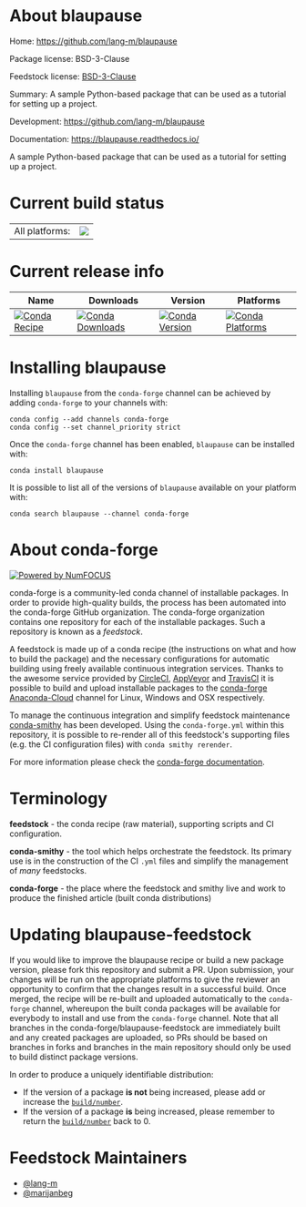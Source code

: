 About blaupause
===============

Home: https://github.com/lang-m/blaupause

Package license: BSD-3-Clause

Feedstock license: [BSD-3-Clause](https://github.com/conda-forge/blaupause-feedstock/blob/master/LICENSE.txt)

Summary: A sample Python-based package that can be used as a tutorial for setting up a project.

Development: https://github.com/lang-m/blaupause

Documentation: https://blaupause.readthedocs.io/

A sample Python-based package that can be used as a tutorial for setting up a project.


Current build status
====================


<table><tr><td>All platforms:</td>
    <td>
      <a href="https://dev.azure.com/conda-forge/feedstock-builds/_build/latest?definitionId=11483&branchName=master">
        <img src="https://dev.azure.com/conda-forge/feedstock-builds/_apis/build/status/blaupause-feedstock?branchName=master">
      </a>
    </td>
  </tr>
</table>

Current release info
====================

| Name | Downloads | Version | Platforms |
| --- | --- | --- | --- |
| [![Conda Recipe](https://img.shields.io/badge/recipe-blaupause-green.svg)](https://anaconda.org/conda-forge/blaupause) | [![Conda Downloads](https://img.shields.io/conda/dn/conda-forge/blaupause.svg)](https://anaconda.org/conda-forge/blaupause) | [![Conda Version](https://img.shields.io/conda/vn/conda-forge/blaupause.svg)](https://anaconda.org/conda-forge/blaupause) | [![Conda Platforms](https://img.shields.io/conda/pn/conda-forge/blaupause.svg)](https://anaconda.org/conda-forge/blaupause) |

Installing blaupause
====================

Installing `blaupause` from the `conda-forge` channel can be achieved by adding `conda-forge` to your channels with:

```
conda config --add channels conda-forge
conda config --set channel_priority strict
```

Once the `conda-forge` channel has been enabled, `blaupause` can be installed with:

```
conda install blaupause
```

It is possible to list all of the versions of `blaupause` available on your platform with:

```
conda search blaupause --channel conda-forge
```


About conda-forge
=================

[![Powered by NumFOCUS](https://img.shields.io/badge/powered%20by-NumFOCUS-orange.svg?style=flat&colorA=E1523D&colorB=007D8A)](http://numfocus.org)

conda-forge is a community-led conda channel of installable packages.
In order to provide high-quality builds, the process has been automated into the
conda-forge GitHub organization. The conda-forge organization contains one repository
for each of the installable packages. Such a repository is known as a *feedstock*.

A feedstock is made up of a conda recipe (the instructions on what and how to build
the package) and the necessary configurations for automatic building using freely
available continuous integration services. Thanks to the awesome service provided by
[CircleCI](https://circleci.com/), [AppVeyor](https://www.appveyor.com/)
and [TravisCI](https://travis-ci.com/) it is possible to build and upload installable
packages to the [conda-forge](https://anaconda.org/conda-forge)
[Anaconda-Cloud](https://anaconda.org/) channel for Linux, Windows and OSX respectively.

To manage the continuous integration and simplify feedstock maintenance
[conda-smithy](https://github.com/conda-forge/conda-smithy) has been developed.
Using the ``conda-forge.yml`` within this repository, it is possible to re-render all of
this feedstock's supporting files (e.g. the CI configuration files) with ``conda smithy rerender``.

For more information please check the [conda-forge documentation](https://conda-forge.org/docs/).

Terminology
===========

**feedstock** - the conda recipe (raw material), supporting scripts and CI configuration.

**conda-smithy** - the tool which helps orchestrate the feedstock.
                   Its primary use is in the construction of the CI ``.yml`` files
                   and simplify the management of *many* feedstocks.

**conda-forge** - the place where the feedstock and smithy live and work to
                  produce the finished article (built conda distributions)


Updating blaupause-feedstock
============================

If you would like to improve the blaupause recipe or build a new
package version, please fork this repository and submit a PR. Upon submission,
your changes will be run on the appropriate platforms to give the reviewer an
opportunity to confirm that the changes result in a successful build. Once
merged, the recipe will be re-built and uploaded automatically to the
`conda-forge` channel, whereupon the built conda packages will be available for
everybody to install and use from the `conda-forge` channel.
Note that all branches in the conda-forge/blaupause-feedstock are
immediately built and any created packages are uploaded, so PRs should be based
on branches in forks and branches in the main repository should only be used to
build distinct package versions.

In order to produce a uniquely identifiable distribution:
 * If the version of a package **is not** being increased, please add or increase
   the [``build/number``](https://docs.conda.io/projects/conda-build/en/latest/resources/define-metadata.html#build-number-and-string).
 * If the version of a package **is** being increased, please remember to return
   the [``build/number``](https://docs.conda.io/projects/conda-build/en/latest/resources/define-metadata.html#build-number-and-string)
   back to 0.

Feedstock Maintainers
=====================

* [@lang-m](https://github.com/lang-m/)
* [@marijanbeg](https://github.com/marijanbeg/)

